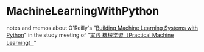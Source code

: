 # MachineLearningWithPython
notes and memos about O'Reilly's "[Building Machine Learning Systems with Python](http://www.amazon.co.jp/%E5%AE%9F%E8%B7%B5-%E6%A9%9F%E6%A2%B0%E5%AD%A6%E7%BF%92%E3%82%B7%E3%82%B9%E3%83%86%E3%83%A0-Willi-Richert/dp/4873116988/ref=sr_1_1?ie=UTF8&qid=1429512427&sr=8-1&keywords=%E5%AE%9F%E8%B7%B5%E6%A9%9F%E6%A2%B0%E5%AD%A6%E7%BF%92)" in the study meeting of "[実践 機械学習（Practical Machine Learning）](http://cl.sd.tmu.ac.jp/groups/python-machine-learning)"
